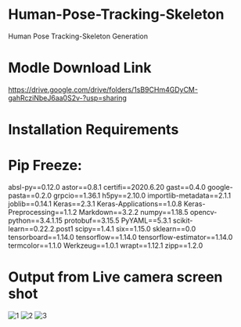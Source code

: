 # Human-Pose-Tracking-Skeleton
Human Pose Tracking-Skeleton Generation 


# Modle Download Link
https://drive.google.com/drive/folders/1sB9CHm4GDyCM-gahRcziNbeJ6aa0S2v-?usp=sharing

# Installation Requirements 



# Pip Freeze:

absl-py==0.12.0
astor==0.8.1
certifi==2020.6.20
gast==0.4.0
google-pasta==0.2.0
grpcio==1.36.1
h5py==2.10.0
importlib-metadata==2.1.1
joblib==0.14.1
Keras==2.3.1
Keras-Applications==1.0.8
Keras-Preprocessing==1.1.2
Markdown==3.2.2
numpy==1.18.5
opencv-python==3.4.1.15
protobuf==3.15.5
PyYAML==5.3.1
scikit-learn==0.22.2.post1
scipy==1.4.1
six==1.15.0
sklearn==0.0
tensorboard==1.14.0
tensorflow==1.14.0
tensorflow-estimator==1.14.0
termcolor==1.1.0
Werkzeug==1.0.1
wrapt==1.12.1
zipp==1.2.0


# Output from Live camera screen shot
![1](https://user-images.githubusercontent.com/25522855/110924596-3da46500-8348-11eb-8b3a-99f1c23273ba.png)
![2](https://user-images.githubusercontent.com/25522855/110924605-409f5580-8348-11eb-8df1-58e42387f4ba.png)
![3](https://user-images.githubusercontent.com/25522855/110924612-42691900-8348-11eb-99dc-67b4cbe2d8c6.png)
